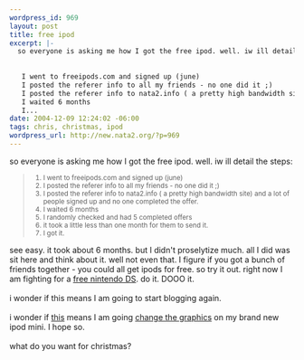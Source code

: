 ```yaml
--- 
wordpress_id: 969
layout: post
title: free ipod
excerpt: |-
  so everyone is asking me how I got the free ipod. well. iw ill detail the steps:
  
  
   I went to freeipods.com and signed up (june)
   I posted the referer info to all my friends - no one did it ;)
   I posted the referer info to nata2.info ( a pretty high bandwidth site) and a lot of people signed up and no one completed the offer.
   I waited 6 months
   I...
date: 2004-12-09 12:24:02 -06:00
tags: chris, christmas, ipod
wordpress_url: http://new.nata2.org/?p=969
---
```

so everyone is asking me how I got the free ipod. well. iw ill detail the steps:
<blockquote><small>
<ol>
<li> I went to freeipods.com and signed up (june)
<li> I posted the referer info to all my friends - no one did it ;)
<li> I posted the referer info to nata2.info ( a pretty high bandwidth site) and a lot of people signed up and no one completed the offer.
<li> I waited 6 months
<li> I randomly checked and had 5 completed offers
<li> it took a little less than one month for them to send it. 
<li> I got it.
</ol>
</small></blockquote>

see easy. it took about 6 months. but I didn't proselytize much. all I did was sit here and think about it. well not even that. I figure if you got a bunch of friends together - you could all get ipods for free. so try it out. right now I am fighting for a <a href="http://www.freegamingsystems.com/?r=12842595">free nintendo DS</a>. do it. DOOO it. <br/><br/>i wonder if this means I am going to start blogging again.
<br/><br/>i wonder if <a href="http://www.hackaday.com/entry/1234000567023127">this</a> means I am going <a href="http://www.engadget.com/entry/1234000610023097/">change the graphics</a> on my brand new ipod mini. I hope so. <br/><br/>what do you want for christmas?
